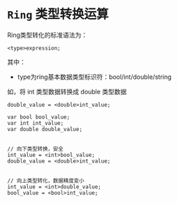# ```Ring``` 类型转换运算


Ring类型转化的标准语法为：

```ring
<type>expression;
```

其中：
- type为ring基本数据类型标识符：bool/int/double/string



如，将 int 类型数据转换成 double 类型数据

```ring
double_value = <double>int_value;
```




```ring
var bool bool_value;
var int int_value;
var double double_value;


// 向下类型转换，安全
int_value = <int>bool_value;
double_value = <double>int_value;


// 向上类型转化，数据精度变小
int_value = <int>double_value;
bool_value = <bool>int_value;
```

